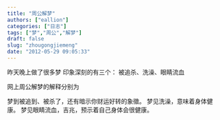 ```yaml
---
title: "周公解梦"
authors: ["eallion"]
categories: ["日志"]
tags: ["梦","周公","解梦"]
draft: false
slug: "zhougongjiemeng"
date: "2012-05-29 09:05:33"
---
```


昨天晚上做了很多梦
印象深刻的有三个：
被追杀、洗澡、眼睛流血

网上周公解梦的解释分别为

梦到被追到、被杀了，还有暗示你财运好转的象徵。
梦见洗澡，意味着身体健康。
梦见眼睛流血，吉兆，预示着自己身体会很健康。
